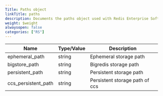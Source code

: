 ```yaml
---
Title: Paths object
linkTitle: paths
description: Documents the paths object used with Redis Enterprise Software REST API calls.
weight: $weight
alwaysopen: false
categories: ["RS"]
---
```


| Name | Type/Value | Description |
|------|------------|-------------|
| ephemeral_path        | string      | Ephemeral storage path |
| bigstore_path         | string      | Bigredis storage path |
| persistent_path       | string      | Persistent storage path |
| ccs_persistent_path   | string      | Persistent storage path of ccs |
